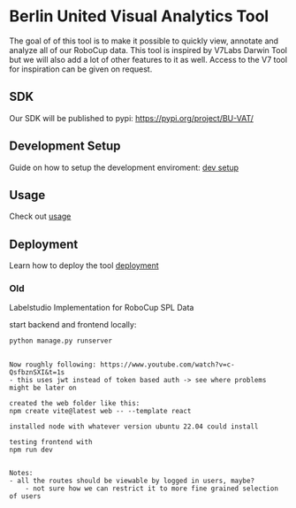 # Berlin United Visual Analytics Tool
The goal of of this tool is to make it possible to quickly view, annotate and analyze all of our RoboCup data. This tool is inspired by V7Labs Darwin Tool but we will also add a lot of other features to it as well.
Access to the V7 tool for inspiration can be given on request.


## SDK
Our SDK will be published to pypi: https://pypi.org/project/BU-VAT/

## Development Setup
Guide on how to setup the development enviroment: [dev setup](docs/dev-setup.md)

## Usage
Check out [usage](docs/usage.md)

## Deployment
Learn how to deploy the tool [deployment](docs/deployment.md)


### Old
Labelstudio Implementation for RoboCup SPL Data

start backend and frontend locally:
```bash
python manage.py runserver
```


```

Now roughly following: https://www.youtube.com/watch?v=c-QsfbznSXI&t=1s
- this uses jwt instead of token based auth -> see where problems might be later on

created the web folder like this:
npm create vite@latest web -- --template react

installed node with whatever version ubuntu 22.04 could install 

testing frontend with
npm run dev


Notes:
- all the routes should be viewable by logged in users, maybe?
    - not sure how we can restrict it to more fine grained selection of users

